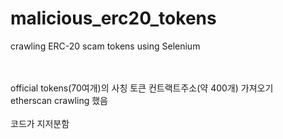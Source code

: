# malicious_erc20_tokens
crawling ERC-20 scam tokens using Selenium
<br>
<br>

<br>
official tokens(70여개)의 사칭 토큰  컨트랙트주소(약 400개) 가져오기
<br>
etherscan crawling 했음
<br><br>
코드가 지저분함
